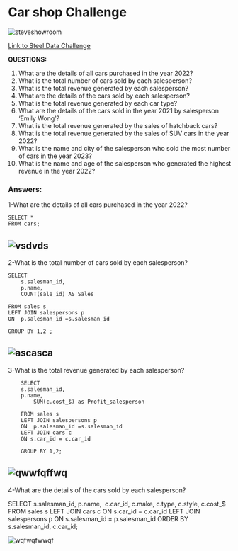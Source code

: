 #  Car shop Challenge

![steveshowroom](https://github.com/mfernandezcean/Challenge_1_SteelData/assets/105746149/3178b4d0-c74b-4f7c-aa47-ca4518fa1c9c)


[Link to Steel Data Challenge](https://steeldata.org.uk/sql1.html)



**QUESTIONS:**
 1. What are the details of all cars purchased in the year 2022?
 2. What is the total number of cars sold by each salesperson?
 3. What is the total revenue generated by each salesperson?
 4. What are the details of the cars sold by each salesperson?
 5. What is the total revenue generated by each car type?
 6.  What are the details of the cars sold in the year 2021 by salesperson ‘Emily Wong’?
 7. What is the total revenue generated by the sales of hatchback cars?
 8. What is the total revenue generated by the sales of SUV cars in the year 2022?
 9. What is the name and city of the salesperson who sold the most number of cars in the year 2023?
 10. What is the name and age of the salesperson who generated the highest revenue in the year 2022? 

### Answers:

1-What are the details of all cars purchased in the year 2022?

    SELECT * 
    FROM cars;

![vsdvds](https://github.com/mfernandezcean/Challenge_1_SteelData/assets/105746149/55a6ad29-004e-46a4-91e1-7ec8cec0f7fa)
--

2-What is the total number of cars sold by each salesperson?

    SELECT 
    	s.salesman_id,
    	p.name,
    	COUNT(sale_id) AS Sales
     
    FROM sales s 
    LEFT JOIN salespersons p
    ON  p.salesman_id =s.salesman_id
    
    GROUP BY 1,2 ;

![ascasca](https://github.com/mfernandezcean/Challenge_1_SteelData-MySQL-/assets/105746149/deac8fdc-854a-4dca-9b6c-f47ae200f212)
--
3-What is the total revenue generated by each salesperson?

        SELECT  
		s.salesman_id,
		p.name,
        	SUM(c.cost_$) as Profit_salesperson
        
        FROM sales s 
        LEFT JOIN salespersons p
        ON  p.salesman_id =s.salesman_id
        LEFT JOIN cars c
        ON s.car_id = c.car_id
        
        GROUP BY 1,2;

![qwwfqffwq](https://github.com/mfernandezcean/Challenge_1_SteelData-MySQL-/assets/105746149/360ac4ed-ed83-4de9-8b44-fc0183d434fd)
--
4-What are the details of the cars sold by each salesperson?

SELECT s.salesman_id,
p.name, 
c.car_id,
c.make,
c.type,
c.style,
c.cost_$
FROM sales s
LEFT JOIN cars c
ON s.car_id = c.car_id
LEFT JOIN salespersons p
ON s.salesman_id = p.salesman_id
ORDER BY s.salesman_id, c.car_id;

![wqfwqfwwqf](https://github.com/mfernandezcean/Challenge_1_SteelData-MySQL-/assets/105746149/cb4a17f6-7d27-4b46-b1f1-b4cf7466cd00)
